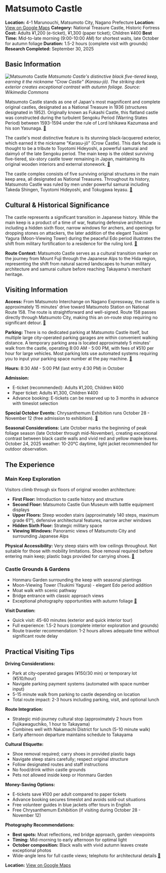 # Matsumoto Castle

**Location:** 4-1 Marunouchi, Matsumoto City, Nagano Prefecture
**Location:** [View on Google Maps](https://maps.google.com/maps?q=36.23812660000001,137.9707787)
**Category:** National Treasure Castle, Historic Fortress
**Cost:** Adults ¥1,200 (e-ticket), ¥1,300 (paper ticket); Children ¥400
**Best Time:** Mid-to-late morning (9:00-10:00 AM) for shortest waits, late October for autumn foliage
**Duration:** 1.5-2 hours (complete visit with grounds)
**Research Completed:** September 30, 2025

## Basic Information

![Matsumoto Castle](https://upload.wikimedia.org/wikipedia/commons/3/38/Matsumoto_Castle05s5s4592.jpg)
*Matsumoto Castle's distinctive black five-tiered keep, earning it the nickname "Crow Castle" (Karasu-jō). The striking dark exterior creates exceptional contrast with autumn foliage. Source: Wikimedia Commons*

Matsumoto Castle stands as one of Japan's most magnificent and complete original castles, designated as a National Treasure in 1936 (structures designated in 1952). Originally known as Fukashi Castle, this flatland castle was constructed during the turbulent Sengoku Period (Warring States Period) between 1593-1594 under the rule of Lord Ishikawa Kazumasa and his son Yasunaga. [🔗](https://www.matsumoto-castle.jp/eng/about/history)

The castle's most distinctive feature is its stunning black-lacquered exterior, which earned it the nickname "Karasu-jō" (Crow Castle). This dark facade is thought to be a tribute to Toyotomi Hideyoshi, a powerful samurai and daimyō of the late Sengoku period. The main keep is the oldest surviving five-tiered, six-story castle tower remaining in Japan, maintaining its original wooden interiors and external stonework. [🔗](https://www.japan.travel/en/spot/1356/)

The castle complex consists of five surviving original structures in the main keep area, all designated as National Treasures. Throughout its history, Matsumoto Castle was ruled by men under powerful samurai including Takeda Shingen, Toyotomi Hideyoshi, and Tokugawa Ieyasu. [🔗](https://att-japan.net/en/matsumoto-castle/)

## Cultural & Historical Significance

The castle represents a significant transition in Japanese history. While the main keep is a product of a time of war, featuring defensive architecture including a hidden sixth floor, narrow windows for archers, and openings for dropping stones on attackers, the later addition of the elegant Tsukimi Yagura (Moon-Viewing Tower) during the peaceful Edo period illustrates the shift from military fortification to a residence for the ruling lord. [🔗](https://en.wikipedia.org/wiki/Matsumoto_Castle)

**Route Context:** Matsumoto Castle serves as a cultural transition marker on the journey from Mount Fuji through the Japanese Alps to the Hida region, representing the shift from natural sacred landscapes to human military architecture and samurai culture before reaching Takayama's merchant heritage.

## Visiting Information

**Access:** From Matsumoto Interchange on Nagano Expressway, the castle is approximately 15 minutes' drive toward Matsumoto Station on National Route 158. The route is straightforward and well-signed. Route 158 passes directly through Matsumoto City, making this an on-route stop requiring no significant detour. [🔗](https://www.matsumoto-castle.jp/eng/access)

**Parking:** There is no dedicated parking at Matsumoto Castle itself, but multiple large city-operated parking garages are within convenient walking distance. A temporary parking area is located approximately 5 minutes' walk from the castle, operating 8:00 AM - 5:00 PM, with fees of ¥510 per hour for large vehicles. Most parking lots use automated systems requiring you to input your parking space number at the pay machine. [🔗](https://visitmatsumoto.com/en/guide/parking/)

**Hours:** 8:30 AM - 5:00 PM (last entry 4:30 PM) in October

**Admission:**
- E-ticket (recommended): Adults ¥1,200, Children ¥400
- Paper ticket: Adults ¥1,300, Children ¥400
- Advance booking: E-tickets can be reserved up to 3 months in advance with timeslot selection

**Special October Events:** Chrysanthemum Exhibition runs October 28 - November 12 (free admission to exhibition). [🔗](https://www.matsumoto-castle.jp/eng/info)

**Seasonal Considerations:** Late October marks the beginning of peak foliage season (late October through mid-November), creating exceptional contrast between black castle walls and vivid red and yellow maple leaves. October 24, 2025 weather: 10-20°C daytime, light jacket recommended for outdoor observation.

## The Experience

### Main Keep Exploration
Visitors climb through six floors of original wooden architecture:
- **First Floor:** Introduction to castle history and structure
- **Second Floor:** Matsumoto Castle Gun Museum with battle equipment displays
- **Upper Floors:** Steep wooden stairs (approximately 140 steps, maximum grade 61°), defensive architectural features, narrow archer windows
- **Hidden Sixth Floor:** Strategic military space
- **Viewing Windows:** Panoramic views of Matsumoto City and surrounding Japanese Alps

**Physical Accessibility:** Very steep stairs with low ceilings throughout. Not suitable for those with mobility limitations. Shoe removal required before entering main keep; plastic bags provided for carrying shoes. [🔗](https://www.go-nagano.net/en/trip-idea/id18040)

### Castle Grounds & Gardens
- Honmaru Garden surrounding the keep with seasonal plantings
- Moon-Viewing Tower (Tsukimi Yagura) - elegant Edo period addition
- Moat walk with scenic pathway
- Bridge entrance with classic approach views
- Exceptional photography opportunities with autumn foliage [🔗](https://hoshinoresorts.com/en/guide/area/chubu/nagano/matsumoto/matsumoto-castle-fourseasons/)

**Visit Duration:**
- Quick visit: 45-60 minutes (exterior and quick interior tour)
- Full experience: 1.5-2 hours (complete interior exploration and grounds)
- Route traveler recommendation: 1-2 hours allows adequate time without significant route delay

## Practical Visiting Tips

**Driving Considerations:**
- Park at city-operated garages (¥150/30 min) or temporary lot (¥510/hour)
- Navigate parking payment systems (automated with space number input)
- 5-15 minute walk from parking to castle depending on location
- Total route impact: 2-3 hours including parking, visit, and optional lunch

**Route Integration:**
- Strategic mid-journey cultural stop (approximately 2 hours from Fujikawaguchiko, 1 hour to Takayama)
- Combines well with Nakamachi District for lunch (5-10 minute walk)
- Early afternoon departure maintains schedule to Takayama

**Cultural Etiquette:**
- Shoe removal required; carry shoes in provided plastic bags
- Navigate steep stairs carefully; respect original structure
- Follow designated routes and staff instructions
- No food/drink within castle grounds
- Pets not allowed inside keep or Honmaru Garden

**Money-Saving Options:**
- E-tickets save ¥100 per adult compared to paper tickets
- Advance booking secures timeslot and avoids sold-out situations
- Free volunteer guides in blue jackets offer tours in English
- Free Chrysanthemum Exhibition (if visiting during October 28 - November 12)

**Photography Recommendations:**
- **Best spots:** Moat reflections, red bridge approach, garden viewpoints
- **Timing:** Mid-morning to early afternoon for optimal light
- **October composition:** Black walls with vivid autumn leaves create exceptional photos
- Wide-angle lens for full castle views; telephoto for architectural details [🔗](https://trailwalkertravels.com/matsumoto-castle-photography-guide/)

**Location:** [View on Google Maps](https://www.google.com/maps/place/36.2367,137.9682)
